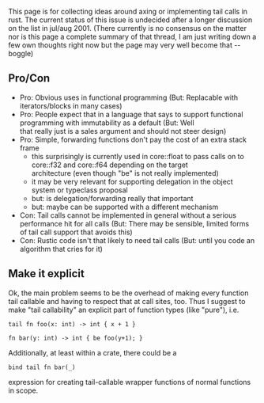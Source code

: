 This page is for collecting ideas around axing or implementing tail calls in rust. The current status of this issue is undecided after a longer discussion on the list in jul/aug 2001. (There currently is no consensus on the matter nor is this page a complete summary of that thread, I am just writing down a few own thoughts right now but the page may very well become that -- boggle)

## Pro/Con

* Pro: Obvious uses in functional programming (But: Replacable with iterators/blocks in many cases)
* Pro: People expect that in a language that says to support functional programming with immutability as a default (But: Well     
  that really just is a sales argument and should not steer design)
* Pro: Simple, forwarding functions don't pay the cost of an extra stack frame
  * this surprisingly is currently used in core::float to pass calls on to core::f32 and core::f64 depending on the target    
    architecture (even though "be" is not really implemented)
  * it may be very relevant for supporting delegation in the object system or typeclass proposal
  * but: is delegation/forwarding really that important
  * but: maybe can be supported with a different mechanism
* Con: Tail calls cannot be implemented in general without a serious performance hit for all calls (But: There may be sensible, limited forms of tail call support that avoids this)
* Con: Rustic code isn't that likely to need tail calls (But: until you code an algorithm that cries for it)

## Make it explicit

Ok, the main problem seems to be the overhead of making every function tail callable and having to respect that at call sites, too. Thus I suggest to make "tail callability" an explicit part of function types (like "pure"), i.e.

    tail fn foo(x: int) -> int { x + 1 }

    fn bar(y: int) -> int { be foo(y+1); }

Additionally, at least within a crate, there could be a

    bind tail fn bar(_)

expression for creating tail-callable wrapper functions of normal functions in scope.